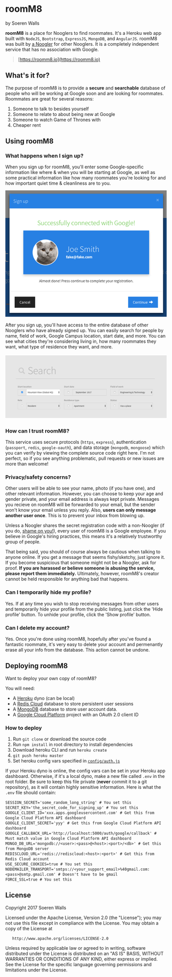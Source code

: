 # roomM8
by Soeren Walls

**roomM8** is a place for Nooglers to find roommates. It's a Heroku web app built with `NodeJS`, `Bootstrap`, `ExpressJS`, `MongoDB`, and `AngularJS`. roomM8 was built by [a Noogler](http://www.soerenwalls.com/) for other Nooglers.  It is a completely independent service that has no association with Google.

> [https://roomm8.io](https://roomm8.io)

## What's it for?
The purpose of roomM8 is to provide a **secure** and **searchable** database of people who will be working at Google soon and are looking for roommates. Roommates are great for several reasons:

1. Someone to talk to besides yourself
2. Someone to relate to about being new at Google
3. Someone to watch Game of Thrones with
4. Cheaper rent

## Using roomM8

### What happens when I sign up?
When you sign up for roomM8, you'll enter some Google-specific information like where & when you will be starting at Google, as well as some practical information like how many roommates you're looking for and how important quiet time & cleanliness are to you.

![Image of registration form](dev/screenshot-signup.png)

After you sign up, you'll have access to the entire database of other Nooglers who have already signed up. You can easily search for people by name, field of work, Google Campus location, start date, and more. You can see what cities they're considering living in, how many roommates they want, what type of residence they want, and more.

![Image of roommate search filters](dev/screenshot-search.png)

### How can I trust roomM8?
This service uses secure protocols (`https`, `express`), authentication (`passport`, `redis`, `google-oauth`), and data storage (`mongodb`, `mongoose`) which you can verify by viewing the complete source code right here. I'm not perfect, so if you see anything problematic, pull requests or new issues are more than welcome!

### Privacy/safety concerns?
Other users will be able to see your name, photo (if you have one), and other relevant information. However, you can choose to keep your age and gender private, and your email address is always kept private. Messages you recieve on roomM8 will be forwarded to your email, but the sender won't know your email unless you reply. Also, **users can only message another user once**. This is to prevent your inbox from blowing up.

Unless a Noogler shares the secret registration code with a non-Noogler (if you do, [shame on you!](http://i.imgur.com/NAJE0d0.png)), every user of roomM8 is a Google employee. If you believe in Google's hiring practices, this means it's a relatively trustworthy group of people.

That being said, you should of course always be cautious when talking to anyone online. If you get a message that seems fishy/sketchy, just ignore it. If you become suspicious that someone might not be a Noogler, ask for proof. **If you are harassed or believe someone is abusing the service, please report them immediately.** Ultimately, however, roomM8's creator cannot be held responsible for anything bad that happens.

### Can I temporarily hide my profile?
Yes. If at any time you wish to stop receiving messages from other users and temporarily hide
your profile from the public listing, just click the 'Hide profile' button. To unhide
your profile, click the 'Show profile' button.

### Can I delete my account?
Yes. Once you're done using roomM8, hopefully after you've found a fantastic roommate, it's very easy to delete your account and permenantly erase all your info from the database. This action cannot be undone.

## Deploying roomM8

Want to deploy your own copy of roomM8?

You will need:
* A [Heroku](https://heroku.com/) dyno (can be local)
* A [Redis Cloud](https://devcenter.heroku.com/articles/rediscloud) database to store persistent user sessions
* A [MongoDB](https://mlab.com/) database to store user account data.
* A [Google Cloud Platform](https://console.cloud.google.com/) project with an OAuth 2.0 client ID

### How to deploy

1. Run `git clone` or download the source code
2. Run `npm install` in root directory to install dependencies
3. Download heroku CLI and run `heroku create`
4. `git push heroku master`
5. Set heroku config vars specified in [`config/auth.js`](config/auth.js)

If your Heroku dyno is online, the config vars can be set in your Heroku app dashboard. Otherwise, if it's a local dyno, make a new file called `.env` in the root folder. Be sure to keep this file private (**never** commit it to a git repository), as it will contain highly sensitive information. Here is what the `.env` file should contain:

```
SESSION_SECRET='some_random_long_string' # You set this
SECRET_KEY='the_secret_code_for_signing_up' # You set this
GOOGLE_CLIENT_ID='xxx.apps.googleusercontent.com' # Get this from Google Cloud Platform API dashboard
GOOGLE_CLIENT_SECRET='yyy' # Get this from Google Cloud Platform API dashboard
GOOGLE_CALLBACK_URL='http://localhost:5000/auth/google/callback' # Must match value in Google Cloud Platform API dashboard
MONGO_DB_URL='mongodb://<user>:<pass>@<host>:<port>/<db>' # Get this from MongoDB server
REDISCLOUD_URL='redis://rediscloud:<host>:<port>' # Get this from Redis Cloud account
USE_SECURE_COOKIES=true # You set this
NODEMAILER_TRANSPORT='smtps://<your_support_email>%40gmail.com:<pass>@smtp.gmail.com' # Doesn't have to be gmail
FORCE_SSL=true # You set this
```

## License

   Copyright 2017 Soeren Walls

   Licensed under the Apache License, Version 2.0 (the "License");
   you may not use this file except in compliance with the License.
   You may obtain a copy of the License at

       http://www.apache.org/licenses/LICENSE-2.0

   Unless required by applicable law or agreed to in writing, software
   distributed under the License is distributed on an "AS IS" BASIS,
   WITHOUT WARRANTIES OR CONDITIONS OF ANY KIND, either express or implied.
   See the License for the specific language governing permissions and
   limitations under the License.